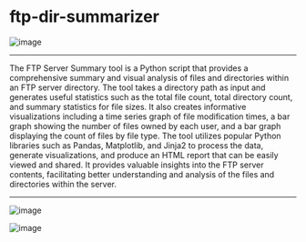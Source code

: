 # ftp-dir-summarizer

![image](https://github.com/bstevens94/ftp-dir-summarizer/assets/50429213/ccca19d2-68b3-4a95-b8fc-abe3693b5a8f)


---

The FTP Server Summary tool is a Python script that provides a comprehensive summary and visual analysis of files and directories within an FTP server directory. The tool takes a directory path as input and generates useful statistics such as the total file count, total directory count, and summary statistics for file sizes. It also creates informative visualizations including a time series graph of file modification times, a bar graph showing the number of files owned by each user, and a bar graph displaying the count of files by file type. The tool utilizes popular Python libraries such as Pandas, Matplotlib, and Jinja2 to process the data, generate visualizations, and produce an HTML report that can be easily viewed and shared. It provides valuable insights into the FTP server contents, facilitating better understanding and analysis of the files and directories within the server.


---

![image](https://github.com/bstevens94/ftp-dir-summarizer/assets/50429213/590aab18-0f17-443f-adf0-f9cecf92abe4)


![image](https://github.com/bstevens94/ftp-dir-summarizer/assets/50429213/8ef9d1a6-7a2a-447c-be74-6170bdfc151e)
